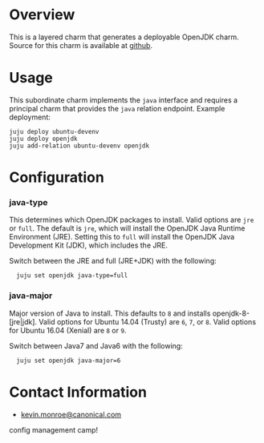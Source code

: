 # Overview

This is a layered charm that generates a deployable OpenJDK charm. Source for
this charm is available at
[github](https://github.com/juju-solutions/layer-openjdk).


# Usage

This subordinate charm implements the `java` interface and requires a principal
charm that provides the `java` relation endpoint. Example deployment:

    juju deploy ubuntu-devenv
    juju deploy openjdk
    juju add-relation ubuntu-devenv openjdk


# Configuration

### java-type

  This determines which OpenJDK packages to install. Valid options are `jre`
  or `full`. The default is `jre`, which will install the OpenJDK Java Runtime
  Environment (JRE). Setting this to `full` will install the OpenJDK Java
  Development Kit (JDK), which includes the JRE.

  Switch between the JRE and full (JRE+JDK) with the following:

      juju set openjdk java-type=full


### java-major

  Major version of Java to install.  This defaults to `8` and installs
  openjdk-8-[jre|jdk]. Valid options for Ubuntu 14.04 (Trusty) are `6`, `7`,
  or `8`. Valid options for Ubuntu 16.04 (Xenial) are `8` or `9`.

  Switch between Java7 and Java6 with the following:

      juju set openjdk java-major=6


# Contact Information

- <kevin.monroe@canonical.com>

config management camp!